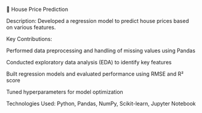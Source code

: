🏡 House Price Prediction

Description:
Developed a regression model to predict house prices based on various features.

Key Contributions:

Performed data preprocessing and handling of missing values using Pandas

Conducted exploratory data analysis (EDA) to identify key features

Built regression models and evaluated performance using RMSE and R² score

Tuned hyperparameters for model optimization

Technologies Used:
Python, Pandas, NumPy, Scikit-learn, Jupyter Notebook
